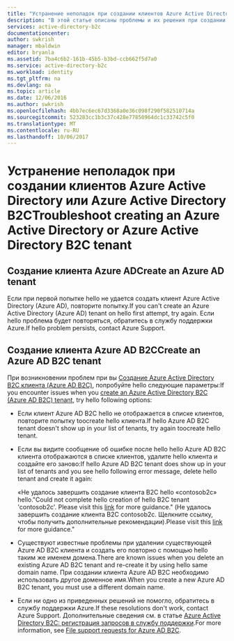 ```yaml
---
title: "Устранение неполадок при создании клиентов Azure Active Directory B2C | Документация Майкрософт"
description: "В этой статье описаны проблемы и их решения при создании клиента Azure Active Directory или клиента Azure Active Directory B2C."
services: active-directory-b2c
documentationcenter: 
author: swkrish
manager: mbaldwin
editor: bryanla
ms.assetid: 7ba4c6b2-161b-45b5-b3bd-ccb662f5d7a0
ms.service: active-directory-b2c
ms.workload: identity
ms.tgt_pltfrm: na
ms.devlang: na
ms.topic: article
ms.date: 12/06/2016
ms.author: swkrish
ms.openlocfilehash: 4bb7ec6ec67d3368a0e36c098f290f582510714a
ms.sourcegitcommit: 523283cc1b3c37c428e77850964dc1c33742c5f0
ms.translationtype: MT
ms.contentlocale: ru-RU
ms.lasthandoff: 10/06/2017
---
```

# <a name="troubleshoot-creating-an-azure-active-directory-or-azure-active-directory-b2c-tenant"></a><span data-ttu-id="d1574-103">Устранение неполадок при создании клиентов Azure Active Directory или Azure Active Directory B2C</span><span class="sxs-lookup"><span data-stu-id="d1574-103">Troubleshoot creating an Azure Active Directory or Azure Active Directory B2C tenant</span></span> 

## <a name="create-an-azure-ad-tenant"></a><span data-ttu-id="d1574-104">Создание клиента Azure AD</span><span class="sxs-lookup"><span data-stu-id="d1574-104">Create an Azure AD tenant</span></span>
<span data-ttu-id="d1574-105">Если при первой попытке hello не удается создать клиент Azure Active Directory (Azure AD), повторите попытку.</span><span class="sxs-lookup"><span data-stu-id="d1574-105">If you can't create an Azure Active Directory (Azure AD) tenant on hello first attempt, try again.</span></span> <span data-ttu-id="d1574-106">Если hello проблема будет повторяться, обратитесь в службу поддержки Azure.</span><span class="sxs-lookup"><span data-stu-id="d1574-106">If hello problem persists, contact Azure Support.</span></span>

## <a name="create-an-azure-ad-b2c-tenant"></a><span data-ttu-id="d1574-107">Создание клиента Azure AD B2C</span><span class="sxs-lookup"><span data-stu-id="d1574-107">Create an Azure AD B2C tenant</span></span>
<span data-ttu-id="d1574-108">При возникновении проблем при вы [Создание Azure Active Directory B2C клиента (Azure AD B2C)](active-directory-b2c-get-started.md), попробуйте hello следующие параметры:</span><span class="sxs-lookup"><span data-stu-id="d1574-108">If you encounter issues when you [create an Azure Active Directory B2C (Azure AD B2C) tenant](active-directory-b2c-get-started.md), try hello following options:</span></span>

* <span data-ttu-id="d1574-109">Если клиент Azure AD B2C hello не отображается в списке клиентов, повторите попытку toocreate hello клиента.</span><span class="sxs-lookup"><span data-stu-id="d1574-109">If hello Azure AD B2C tenant doesn't show up in your list of tenants, try again toocreate hello tenant.</span></span>
* <span data-ttu-id="d1574-110">Если вы видите сообщение об ошибке после hello hello Azure AD B2C клиента отображаются в списке клиентов, удалите hello клиента и создайте его заново:</span><span class="sxs-lookup"><span data-stu-id="d1574-110">If hello Azure AD B2C tenant does show up in your list of tenants and you see hello following  error message, delete hello tenant and create it again:</span></span>

    <span data-ttu-id="d1574-111">«Не удалось завершить создание клиента B2C hello «contosob2c» hello.</span><span class="sxs-lookup"><span data-stu-id="d1574-111">"Could not complete hello creation of hello B2C tenant 'contosob2c'.</span></span> <span data-ttu-id="d1574-112">Please visit this [link](http://go.microsoft.com/fwlink/?LinkID=624192&clcid=0x409) for more guidance." (Не удалось завершить создание клиента B2C contosob2c. Щелкните ссылку, чтобы получить дополнительные рекомендации).</span><span class="sxs-lookup"><span data-stu-id="d1574-112">Please visit this [link](http://go.microsoft.com/fwlink/?LinkID=624192&clcid=0x409) for more guidance."</span></span>
* <span data-ttu-id="d1574-113">Существуют известные проблемы при удалении существующей Azure AD B2C клиента и создать его повторно с помощью hello таким же именем домена.</span><span class="sxs-lookup"><span data-stu-id="d1574-113">There are known issues when you delete an existing Azure AD B2C tenant and re-create it by using hello same domain name.</span></span> <span data-ttu-id="d1574-114">При создании клиента Azure AD B2C необходимо использовать другое доменное имя.</span><span class="sxs-lookup"><span data-stu-id="d1574-114">When you create a new Azure AD B2C tenant, you must use a different domain name.</span></span>
* <span data-ttu-id="d1574-115">Если ни одно из приведенных решений не помогло, обратитесь в службу поддержки Azure.</span><span class="sxs-lookup"><span data-stu-id="d1574-115">If these resolutions don't work, contact Azure Support.</span></span> <span data-ttu-id="d1574-116">Дополнительные сведения см. в статье [Azure Active Directory B2C: регистрация запросов в службу поддержки](active-directory-b2c-support.md).</span><span class="sxs-lookup"><span data-stu-id="d1574-116">For more information, see [File support requests for Azure AD B2C](active-directory-b2c-support.md).</span></span>

